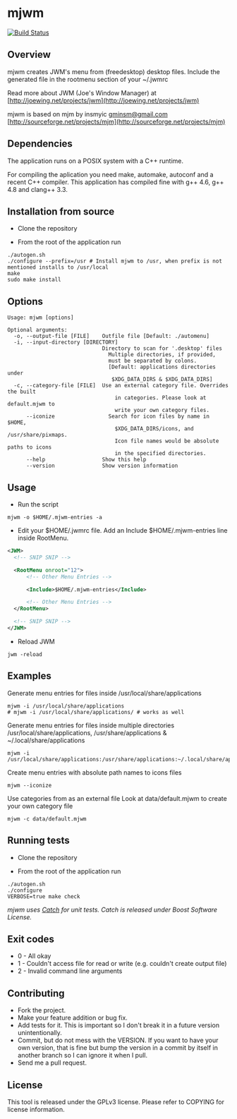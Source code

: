mjwm
====

[![Build Status](https://travis-ci.org/chiku/mjwm.png?branch=master)](https://travis-ci.org/chiku/mjwm)

Overview
--------

mjwm creates JWM's menu from (freedesktop) desktop files. Include the generated file in the rootmenu section of your ~/.jwmrc

Read more about JWM (Joe's Window Manager) at [http://joewing.net/projects/jwm](http://joewing.net/projects/jwm)

mjwm is based on mjm by insmyic <gminsm@gmail.com> [http://sourceforge.net/projects/mjm](http://sourceforge.net/projects/mjm)

Dependencies
------------

The application runs on a POSIX system with a C++ runtime.

For compiling the aplication you need make, automake, autoconf and a recent C++ compiler. This application has compiled fine with g++ 4.6, g++ 4.8 and clang++ 3.3.

Installation from source
------------------------

* Clone the repository

* From the root of the application run
```script
./autogen.sh
./configure --prefix=/usr # Install mjwm to /usr, when prefix is not mentioned installs to /usr/local
make
sudo make install
```

Options
-------

``` script
Usage: mjwm [options]

Optional arguments:
  -o, --output-file [FILE]    Outfile file [Default: ./automenu]
  -i, --input-directory [DIRECTORY]
                              Directory to scan for '.desktop' files
                                Multiple directories, if provided,
                                must be separated by colons.
                                [Default: applications directories under
                                 $XDG_DATA_DIRS & $XDG_DATA_DIRS]
  -c, --category-file [FILE]  Use an external category file. Overrides the built
                                  in categories. Please look at default.mjwm to
                                  write your own category files.
      --iconize                 Search for icon files by name in $HOME,
                                  $XDG_DATA_DIRS/icons, and /usr/share/pixmaps.
                                  Icon file names would be absolute paths to icons
                                  in the specified directories.
      --help                  Show this help
      --version               Show version information
```

Usage
-----

* Run the script
``` script
mjwm -o $HOME/.mjwm-entries -a
```

* Edit your $HOME/.jwmrc file. Add an Include $HOME/.mjwm-entries line inside RootMenu.
``` xml
<JWM>
  <!-- SNIP SNIP -->

  <RootMenu onroot="12">
      <!-- Other Menu Entries -->

      <Include>$HOME/.mjwm-entries</Include>

      <!-- Other Menu Entries -->
  </RootMenu>

  <!-- SNIP SNIP -->
</JWM>
```

* Reload JWM
``` script
jwm -reload
```

Examples
--------

Generate menu entries for files inside /usr/local/share/applications
``` script
mjwm -i /usr/local/share/applications
# mjwm -i /usr/local/share/applications/ # works as well
```

Generate menu entries for files inside multiple directories /usr/local/share/applications, /usr/share/applications
& ~/.local/share/applications
``` script
mjwm -i /usr/local/share/applications:/usr/share/applications:~/.local/share/applications
```

Create menu entries with absolute path names to icons files
``` script
mjwm --iconize
```

Use categories from as an external file
Look at data/default.mjwm to create your own category file
``` script
mjwm -c data/default.mjwm
```

Running tests
-------------

* Clone the repository

* From the root of the application run
``` script
./autogen.sh
./configure
VERBOSE=true make check
```

_mjwm uses [Catch](https://github.com/philsquared/Catch) for unit tests. Catch is released under Boost Software License._

Exit codes
----------

* 0 - All okay
* 1 - Couldn't access file for read or write (e.g. couldn't create output file)
* 2 - Invalid command line arguments

Contributing
------------

* Fork the project.
* Make your feature addition or bug fix.
* Add tests for it. This is important so I don't break it in a future version unintentionally.
* Commit, but do not mess with the VERSION. If you want to have your own version, that is fine but bump the version in a commit by itself in another branch so I can ignore it when I pull.
* Send me a pull request.

License
-------

This tool is released under the GPLv3 license. Please refer to COPYING for license information.
